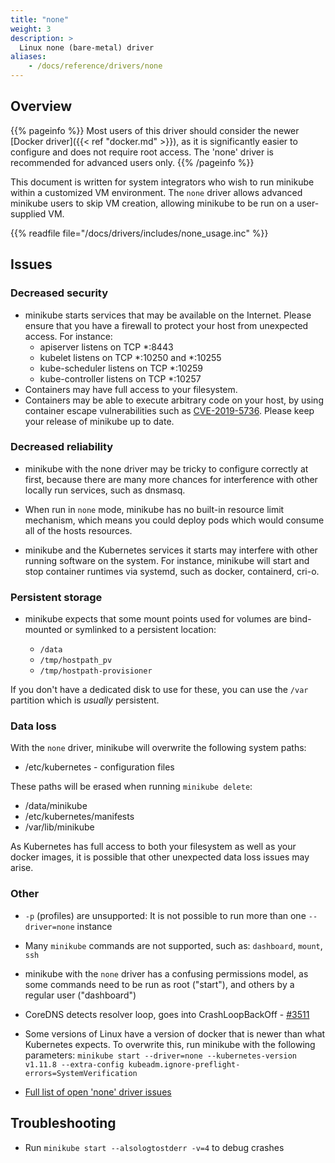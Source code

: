 ```yaml
---
title: "none"
weight: 3
description: >
  Linux none (bare-metal) driver
aliases:
    - /docs/reference/drivers/none
---
```


## Overview

{{% pageinfo %}}
Most users of this driver should consider the newer [Docker driver]({{< ref "docker.md" >}}), as it is
significantly easier to configure and does not require root access. The 'none' driver is recommended for advanced users only.
{{% /pageinfo %}}

This document is written for system integrators who wish to run minikube within a customized VM environment. The `none` driver allows advanced minikube users to skip VM creation, allowing minikube to be run on a user-supplied VM.

{{% readfile file="/docs/drivers/includes/none_usage.inc" %}}

## Issues

### Decreased security

* minikube starts services that may be available on the Internet. Please ensure that you have a firewall to protect your host from unexpected access. For instance:
  * apiserver listens on TCP *:8443
  * kubelet listens on TCP *:10250 and *:10255
  * kube-scheduler listens on TCP *:10259
  * kube-controller listens on TCP *:10257
* Containers may have full access to your filesystem.
* Containers may be able to execute arbitrary code on your host, by using container escape vulnerabilities such as [CVE-2019-5736](https://access.redhat.com/security/vulnerabilities/runcescape). Please keep your release of minikube up to date.

### Decreased reliability

* minikube with the none driver may be tricky to configure correctly at first, because there are many more chances for interference with other locally run services, such as dnsmasq.

* When run in `none` mode, minikube has no built-in resource limit mechanism, which means you could deploy pods which would consume all of the hosts resources.

* minikube and the Kubernetes services it starts may interfere with other running software on the system. For instance, minikube will start and stop container runtimes via systemd, such as docker, containerd, cri-o.

### Persistent storage

* minikube expects that some mount points used for volumes are bind-mounted or symlinked to a persistent location:

   * `/data`
   * `/tmp/hostpath_pv`
   * `/tmp/hostpath-provisioner`

If you don't have a dedicated disk to use for these, you can use the `/var` partition which is _usually_ persistent.

### Data loss

With the `none` driver, minikube will overwrite the following system paths:

* /etc/kubernetes - configuration files

These paths will be erased when running `minikube delete`:

* /data/minikube
* /etc/kubernetes/manifests
* /var/lib/minikube

As Kubernetes has full access to both your filesystem as well as your docker images, it is possible that other unexpected data loss issues may arise.

### Other

* `-p` (profiles) are unsupported: It is not possible to run more than one `--driver=none` instance
* Many `minikube` commands are not supported, such as: `dashboard`, `mount`, `ssh`
* minikube with the `none` driver has a confusing permissions model, as some commands need to be run as root ("start"), and others by a regular user ("dashboard")
* CoreDNS detects resolver loop, goes into CrashLoopBackOff - [#3511](https://github.com/nholuongut/minikube/issues/3511)
* Some versions of Linux have a version of docker that is newer than what Kubernetes expects. To overwrite this, run minikube with the following parameters: `minikube start --driver=none --kubernetes-version v1.11.8 --extra-config kubeadm.ignore-preflight-errors=SystemVerification`

* [Full list of open 'none' driver issues](https://github.com/nholuongut/minikube/labels/co%2Fnone-driver)

## Troubleshooting

* Run `minikube start --alsologtostderr -v=4` to debug crashes
